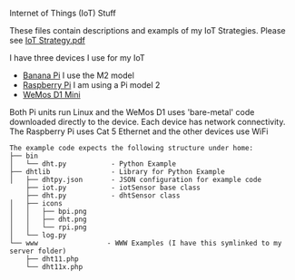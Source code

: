 Internet of Things (IoT) Stuff

These files contain descriptions and exampls of my IoT Strategies. Please see 
[IoT Strategy.pdf](Iot%20Strategy.pdf)

I have three devices I use for my IoT

- [Banana Pi](http://www.bananapi.org/p/product.html) I use the M2 model
- [Raspberry Pi](https://www.raspberrypi.org/)  I am using a Pi model 2
- [WeMos D1 Mini](https://www.wemos.cc/product/d1-mini.html)

Both Pi units run Linux and the WeMos D1 uses 'bare-metal' code downloaded directly to the device. Each device has network connectivity. The Raspberry Pi uses Cat 5 Ethernet and the other devices use WiFi
```
The example code expects the following structure under home:
├── bin
│   └── dht.py           - Python Example
├── dhtlib               - Library for Python Example
│   ├── dhtpy.json       - JSON configuration for example code
    ├── iot.py           - iotSensor base class
    ├── dht.py           - dhtSensor class
│   ├── icons
│   │   ├── bpi.png
│   │   ├── dht.png
│   │   └── rpi.png
│   └── log.py
└── www                 - WWW Examples (I have this symlinked to my server folder)
    ├── dht11.php
    └── dht11x.php
```
